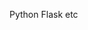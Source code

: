 Python Flask etc



<!---
The-Final-Apex/The-Final-Apex is a ✨ special ✨ repository because its `README.md` (this file) appears on your GitHub profile.
You can click the Preview link to take a look at your changes.
--->
